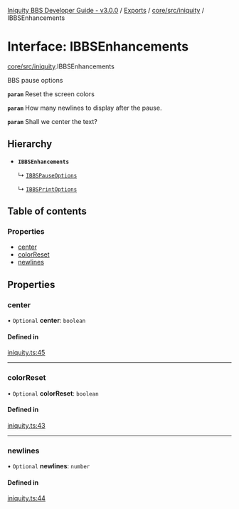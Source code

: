 [Iniquity BBS Developer Guide - v3.0.0](../README.md) / [Exports](../modules.md) / [core/src/iniquity](../modules/core_src_iniquity.md) / IBBSEnhancements

# Interface: IBBSEnhancements

[core/src/iniquity](../modules/core_src_iniquity.md).IBBSEnhancements

BBS pause options

**`param`** Reset the screen colors

**`param`** How many newlines to display after the pause.

**`param`** Shall we center the text?

## Hierarchy

- **`IBBSEnhancements`**

  ↳ [`IBBSPauseOptions`](core_src_iniquity.IBBSPauseOptions.md)

  ↳ [`IBBSPrintOptions`](core_src_iniquity.IBBSPrintOptions.md)

## Table of contents

### Properties

- [center](core_src_iniquity.IBBSEnhancements.md#center)
- [colorReset](core_src_iniquity.IBBSEnhancements.md#colorreset)
- [newlines](core_src_iniquity.IBBSEnhancements.md#newlines)

## Properties

### center

• `Optional` **center**: `boolean`

#### Defined in

[iniquity.ts:45](https://github.com/iniquitybbs/iniquity/blob/03d7ad1/packages/core/src/iniquity.ts#L45)

___

### colorReset

• `Optional` **colorReset**: `boolean`

#### Defined in

[iniquity.ts:43](https://github.com/iniquitybbs/iniquity/blob/03d7ad1/packages/core/src/iniquity.ts#L43)

___

### newlines

• `Optional` **newlines**: `number`

#### Defined in

[iniquity.ts:44](https://github.com/iniquitybbs/iniquity/blob/03d7ad1/packages/core/src/iniquity.ts#L44)
